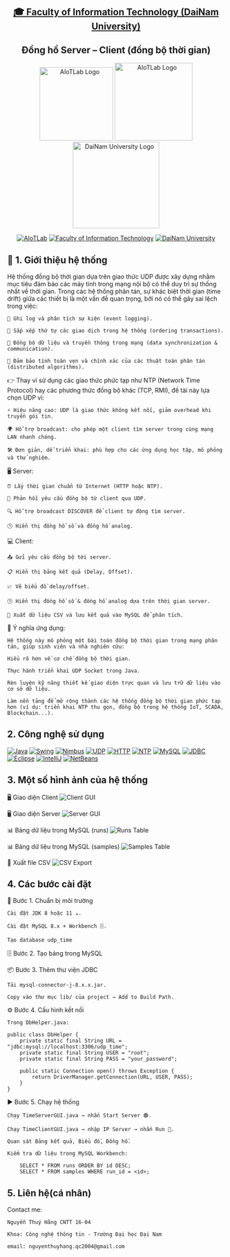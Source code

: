 <h2 align="center">
    <a href="https://dainam.edu.vn/vi/khoa-cong-nghe-thong-tin">
    🎓 Faculty of Information Technology (DaiNam University)
    </a>
</h2>
<h2 align="center">
   Đồng hồ Server – Client (đồng bộ thời gian)
</h2>
<div align="center">
    <p align="center">
        <img src="docs/aiotlab_logo.png" alt="AIoTLab Logo" width="170"/>
        <img src="docs/fitdnu_logo.png" alt="AIoTLab Logo" width="180"/>
        <img src="docs/dnu_logo.png" alt="DaiNam University Logo" width="200"/>
    </p>

[![AIoTLab](https://img.shields.io/badge/AIoTLab-green?style=for-the-badge)](https://www.facebook.com/DNUAIoTLab)
[![Faculty of Information Technology](https://img.shields.io/badge/Faculty%20of%20Information%20Technology-blue?style=for-the-badge)](https://dainam.edu.vn/vi/khoa-cong-nghe-thong-tin)
[![DaiNam University](https://img.shields.io/badge/DaiNam%20University-orange?style=for-the-badge)](https://dainam.edu.vn)

</div>

## 📖 1. Giới thiệu hệ thống 

Hệ thống đồng bộ thời gian dựa trên giao thức UDP được xây dựng nhằm mục tiêu đảm bảo các máy tính trong mạng nội bộ có thể duy trì sự thống nhất về thời gian. Trong các hệ thống phân tán, sự khác biệt thời gian (time drift) giữa các thiết bị là một vấn đề quan trọng, bởi nó có thể gây sai lệch trong việc:

    📌 Ghi log và phân tích sự kiện (event logging).

    📌 Sắp xếp thứ tự các giao dịch trong hệ thống (ordering transactions).

    📌 Đồng bộ dữ liệu và truyền thông trong mạng (data synchronization & communication).

    📌 Đảm bảo tính toàn vẹn và chính xác của các thuật toán phân tán (distributed algorithms).

👉 Thay vì sử dụng các giao thức phức tạp như NTP (Network Time Protocol) hay các phương thức đồng bộ khác (TCP, RMI), đề tài này lựa chọn UDP vì:

    ⚡ Hiệu năng cao: UDP là giao thức không kết nối, giảm overhead khi truyền gói tin.

    🌍 Hỗ trợ broadcast: cho phép một client tìm server trong cùng mạng LAN nhanh chóng.

    🛠️ Đơn giản, dễ triển khai: phù hợp cho các ứng dụng học tập, mô phỏng và thử nghiệm.

🖥️ Server:

    ⏰ Lấy thời gian chuẩn từ Internet (HTTP hoặc NTP).

    📡 Phản hồi yêu cầu đồng bộ từ client qua UDP.

    🔍 Hỗ trợ broadcast DISCOVER để client tự động tìm server.

    🕒 Hiển thị đồng hồ số và đồng hồ analog.

💻 Client:

    📤 Gửi yêu cầu đồng bộ tới server.

    📋 Hiển thị bảng kết quả (Delay, Offset).

    📈 Vẽ biểu đồ delay/offset.

    🕒 Hiển thị đồng hồ số & đồng hồ analog dựa trên thời gian server.

    💾 Xuất dữ liệu CSV và lưu kết quả vào MySQL để phân tích.

🔹 Ý nghĩa ứng dụng:

    Hệ thống này mô phỏng một bài toán đồng bộ thời gian trong mạng phân tán, giúp sinh viên và nhà nghiên cứu:

    Hiểu rõ hơn về cơ chế đồng bộ thời gian.

    Thực hành triển khai UDP Socket trong Java.

    Rèn luyện kỹ năng thiết kế giao diện trực quan và lưu trữ dữ liệu vào cơ sở dữ liệu.

    Làm nền tảng để mở rộng thành các hệ thống đồng bộ thời gian phức tạp hơn (ví dụ: triển khai NTP thu gọn, đồng bộ trong hệ thống IoT, SCADA, Blockchain...).

## 2. Công nghệ sử dụng

[![Java](https://img.shields.io/badge/Java-ED8B00?style=for-the-badge&logo=openjdk&logoColor=white)](https://www.oracle.com/java/technologies/javase-downloads.html) 
[![Swing](https://img.shields.io/badge/Java%20Swing-007396?style=for-the-badge&logo=java&logoColor=white)](https://docs.oracle.com/javase/tutorial/uiswing/) 
[![Nimbus](https://img.shields.io/badge/Nimbus%20Look&Feel-4B0082?style=for-the-badge&logo=java&logoColor=white)](https://docs.oracle.com/javase/tutorial/uiswing/lookandfeel/nimbus.html) 
[![UDP](https://img.shields.io/badge/UDP%20Socket-00599C?style=for-the-badge&logo=socket.io&logoColor=white)](https://docs.oracle.com/javase/tutorial/networking/datagrams/) 
[![HTTP](https://img.shields.io/badge/HTTP-FF6F00?style=for-the-badge&logo=mozilla&logoColor=white)](https://developer.mozilla.org/en-US/docs/Web/HTTP) 
[![NTP](https://img.shields.io/badge/NTP-228B22?style=for-the-badge&logo=internet-explorer&logoColor=white)](https://www.ntp.org/) 
[![MySQL](https://img.shields.io/badge/MySQL-4479A1?style=for-the-badge&logo=mysql&logoColor=white)](https://www.mysql.com/) 
[![JDBC](https://img.shields.io/badge/JDBC%20Connector-CC0000?style=for-the-badge&logo=java&logoColor=white)](https://dev.mysql.com/downloads/connector/j/) 
[![Eclipse](https://img.shields.io/badge/Eclipse-2C2255?style=for-the-badge&logo=eclipseide&logoColor=white)](https://www.eclipse.org/) 
[![IntelliJ](https://img.shields.io/badge/IntelliJ%20IDEA-000000?style=for-the-badge&logo=intellij-idea&logoColor=white)](https://www.jetbrains.com/idea/) 
[![NetBeans](https://img.shields.io/badge/NetBeans-1B6AC6?style=for-the-badge&logo=apachenetbeanside&logoColor=white)](https://netbeans.apache.org/) 



## 3. Một số hình ảnh của hệ thống
 
🖥️ Giao diện Client
![Client GUI](docs/Client.png)


🖥️ Giao diện Server
![Server GUI](docs/Server.png)


📊 Bảng dữ liệu trong MySQL (runs)
![Runs Table](docs/sql_runs.png)


📊 Bảng dữ liệu trong MySQL (samples)
![Samples Table](docs/sql_samples.png)


📂 Xuất file CSV
![CSV Export](docs/udp_csv.png)


## 4. Các bước cài đặt
🔧 Bước 1. Chuẩn bị môi trường

    Cài đặt JDK 8 hoặc 11 ☕.

    Cài đặt MySQL 8.x + Workbench 🗄️.

    Tạo database udp_time
🗄️ Bước 2. Tạo bảng trong MySQL

📦 Bước 3. Thêm thư viện JDBC

    Tải mysql-connector-j-8.x.x.jar.

    Copy vào thư mục lib/ của project → Add to Build Path.
⚙️ Bước 4. Cấu hình kết nối

    Trong DbHelper.java:

    public class DbHelper {
        private static final String URL = "jdbc:mysql://localhost:3306/udp_time";
        private static final String USER = "root";
        private static final String PASS = "your_password";

        public static Connection open() throws Exception {
            return DriverManager.getConnection(URL, USER, PASS);
        }
    }

▶️ Bước 5. Chạy hệ thống

    Chạy TimeServerGUI.java → nhấn Start Server 🟢.

    Chạy TimeClientGUI.java → nhập IP Server → nhấn Run 🚀.

    Quan sát Bảng kết quả, Biểu đồ, Đồng hồ.

    Kiểm tra dữ liệu trong MySQL Workbench:

        SELECT * FROM runs ORDER BY id DESC;
        SELECT * FROM samples WHERE run_id = <id>;
## 5. Liên hệ(cá nhân)

Contact me:


    Nguyễn Thuý Hằng CNTT 16-04

    Khoa: Công nghệ thông tin - Trường Đại học Đại Nam 

    email: nguyenthuyhang.qc2004@gmail.com


    
